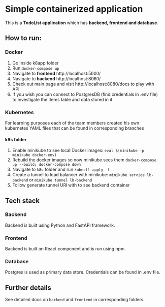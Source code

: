 # Simple containerized application

This is a **TodoList application** which has **backend, frontend and database**.

## How to run:

### Docker

1) Go inside k8app folder
2) Run ```docker-compose up```
3) Navigate to **frontend** http://localhost:5000/
3) Navigate to **backend** http://localhost:8080/
4) Check out main page and visit http://localhost:8080/docs to play with API
5) If you wish you can connect to PostgresDB (find credentials in .env file) to investigate the items table and data
   stored in it

### Kubernetes

For learning purposes each of the team members created his own kubernetes YAML files that can be found in corresponding
branches

#### k8s folder

1) Enable minikube to see local Docker images: ```eval $(minikube -p minikube docker-env) ```
2) Rebuild the docker images so now minikube sees them ```docker-compose up --build; docker-compose down```
3) Navigate to ```k8s``` folder and run ```kubectl apply -f .```
4) Create a tunnel to load balancer with minikube: ```minikube service lb-backend``` or ```minikube tunnel lb-backend```
5) Follow generate tunnel URI with to see backend container

## Tech stack

### Backend

Backend is built using Python and FastAPI framework.

### Frontend

Backend is built on React component and is run using npm.

### Database

Postgres is used as primary data store. Credentials can be found in .env file.

## Further details

See detailed docs on ```backend``` and ```frontend``` in corresponding folders.